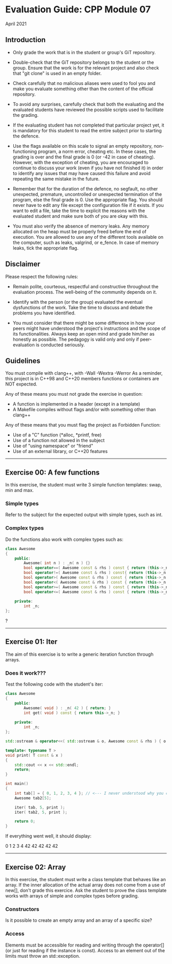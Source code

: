 # Evaluation Guide: CPP Module 07

April 2021

## Introduction
- Only grade the work that is in the student or group's
GiT repository.

- Double-check that the GiT repository belongs to the student
or the group. Ensure that the work is for the relevant project
and also check that "git clone" is used in an empty folder.

- Check carefully that no malicious aliases were used to fool you
and make you evaluate something other than the content of the
official repository.

- To avoid any surprises, carefully check that both the evaluating
and the evaluated students have reviewed the possible scripts used
to facilitate the grading.

- If the evaluating student has not completed that particular
project yet, it is mandatory for this student to read the
entire subject prior to starting the defence.

- Use the flags available on this scale to signal an empty repository,
non-functioning program, a norm error, cheating etc. In these cases,
the grading is over and the final grade is 0 (or -42 in case of
cheating). However, with the exception of cheating, you are
encouraged to continue to discuss your work (even if you have not
finished it) in order to identify any issues that may have caused
this failure and avoid repeating the same mistake in the future.

- Remember that for the duration of the defence, no segfault,
no other unexpected, premature, uncontrolled or unexpected
termination of the program, else the final grade is 0. Use the
appropriate flag.
You should never have to edit any file except the configuration file if it exists.
If you want to edit a file, take the time to explicit the reasons with the
evaluated student and make sure both of you are okay with this.

- You must also verify the absence of memory leaks. Any memory allocated on the heap must
be properly freed before the end of execution.
You are allowed to use any of the different tools available on the computer, such as
leaks, valgrind, or e_fence. In case of memory leaks, tick the appropriate flag.

## Disclaimer
Please respect the following rules:

- Remain polite, courteous, respectful and constructive
throughout the evaluation process. The well-being of the community
depends on it.

- Identify with the person (or the group) evaluated the eventual
dysfunctions of the work. Take the time to discuss
and debate the problems you have identified.

- You must consider that there might be some difference in how your
peers might have understood the project's instructions and the
scope of its functionalities. Always keep an open mind and grade
him/her as honestly as possible. The pedagogy is valid only and
only if peer-evaluation is conducted seriously.

## Guidelines
You must compile with clang++, with -Wall -Wextra -Werror
As a reminder, this project is in C++98 and C++20 members functions or containers are NOT expected.

Any of these means you must not grade the exercise in question:
- A function is implemented in a header (except in a template)
- A Makefile compiles without flags and/or with something other than clang++

Any of these means that you must flag the project as Forbidden Function:
- Use of a "C" function (*alloc, *printf, free)
- Use of a function not allowed in the subject
- Use of "using namespace" or "friend"
- Use of an external library, or C++20 features

---

## Exercise 00: A few functions
In this exercise, the student must write 3 simple function templates: swap, min and max.

### Simple types
Refer to the subject for the expected output with simple types, such
as int.

### Complex types
Do the functions also work with complex types such as:
```c++
class Awesome
{
    public:
        Awesome( int n ) : _n( n ) {}
        bool operator==( Awesome const & rhs ) const { return (this->_n == rhs._n); }
        bool operator!=( Awesome const & rhs ) const{ return (this->_n != rhs._n); }
        bool operator>( Awesome const & rhs ) const { return (this->_n > rhs._n); }
        bool operator<( Awesome const & rhs ) const { return (this->_n < rhs._n); }
        bool operator>=( Awesome const & rhs ) const { return (this->_n >= rhs._n); }
        bool operator<=( Awesome const & rhs ) const { return (this->_n <= rhs._n); }
    
    private:
        int _n;
};
```
?

---

## Exercise 01: Iter
The aim of this exercise is to write a generic iteration function through arrays.

### Does it work???
Test the following code with the student's iter:
```c++
class Awesome
{
    public:
        Awesome( void ) : _n( 42 ) { return; }
        int get( void ) const { return this->_n; }
    
    private:
        int _n;
};

std::ostream & operator<<( std::ostream & o, Awesome const & rhs ) { o << rhs.get(); return o; }

template< typename T >
void print( T const & x )
{
    std::cout << x << std::endl;
    return;
}

int main()
{
    int tab[] = { 0, 1, 2, 3, 4 }; // <--- I never understood why you can't write int[] tab. Wouldn't that make more sense?
    Awesome tab2[5];

    iter( tab, 5, print );
    iter( tab2, 5, print );

    return 0;
}
```
If everything went well, it should display:

0
1
2
3
4
42
42
42
42
42

---

## Exercise 02: Array
In this exercise, the student must write a class template that behaves like an array. If the inner allocation of the actual array does not come from a use of new[], don't grade this exercice. Ask the student to prove the class template works with arrays of simple and complex types before grading.

### Constructors
Is it possible to create an empty array and an array of a specific size?

### Access
Elements must be accessible for reading and writing through the operator[]
(or just for reading if the instance is const). Access to an element out of
the limits must throw an std::exception.